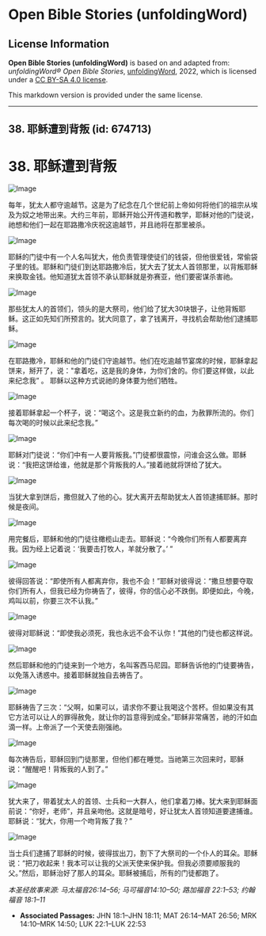 # Open Bible Stories (unfoldingWord)

## License Information

**Open Bible Stories (unfoldingWord)** is based on and adapted from: _unfoldingWord® Open Bible Stories_, [unfoldingWord](https://unfoldingword.org/utw), 2022, which is licensed under a [CC BY-SA 4.0 license](https://creativecommons.org/licenses/by-sa/4.0/legalcode.en).

This markdown version is provided under the same license.



--------------------------------

## 38. 耶稣遭到背叛 (id: 674713)

38\. 耶稣遭到背叛
===========

![Image](https://cdn.door43.org/obs/jpg/360px/obs-en-38-01.jpg?direct&)

每年，犹太人都守逾越节。这是为了纪念在几个世纪前上帝如何将他们的祖宗从埃及为奴之地带出来。大约三年前，耶稣开始公开传道和教学，耶稣对他的门徒说，祂想和他们一起在耶路撒冷庆祝这逾越节，并且祂将在那里被杀。

![Image](https://cdn.door43.org/obs/jpg/360px/obs-en-38-02.jpg?direct&)

耶稣的门徒中有一个人名叫犹大，他负责管理使徒们的钱袋，但他很爱钱，常偷袋子里的钱。耶稣和门徒们到达耶路撒冷后，犹大去了犹太人首领那里，以背叛耶稣来换取金钱。他知道犹太首领不承认耶稣就是弥赛亚，他们要密谋杀害祂。

![Image](https://cdn.door43.org/obs/jpg/360px/obs-en-38-03.jpg?direct&)

那些犹太人的首领们，领头的是大祭司，他们给了犹大30块银子，让他背叛耶稣。这正如先知们所预言的。犹大同意了，拿了钱离开，寻找机会帮助他们逮捕耶稣。

![Image](https://cdn.door43.org/obs/jpg/360px/obs-en-38-04.jpg?direct&)

在耶路撒冷，耶稣和他的门徒们守逾越节。他们在吃逾越节宴席的时候，耶稣拿起饼来，掰开了，说："拿着吃，这是我的身体，为你们舍的。你们要这样做，以此来纪念我” 。 耶稣以这种方式说祂的身体要为他们牺牲。

![Image](https://cdn.door43.org/obs/jpg/360px/obs-en-38-05.jpg?direct&)

接着耶稣拿起一个杯子，说：“喝这个。这是我立新约的血，为赦罪所流的。你们每次喝的时候以此来纪念我。”

![Image](https://cdn.door43.org/obs/jpg/360px/obs-en-38-06.jpg?direct&)

耶稣对门徒说：“你们中有一人要背叛我。”门徒都很震惊，问谁会这么做。耶稣说：“我把这饼给谁，他就是那个背叛我的人。”接着祂就将饼给了犹大。

![Image](https://cdn.door43.org/obs/jpg/360px/obs-en-38-07.jpg?direct&)

当犹大拿到饼后，撒但就入了他的心。犹大离开去帮助犹太人首领逮捕耶稣。那时候是夜间。

![Image](https://cdn.door43.org/obs/jpg/360px/obs-en-38-08.jpg?direct&)

用完餐后，耶稣和他的门徒往橄榄山走去。耶稣说：“今晚你们所有人都要离弃我。因为经上记着说：‘我要击打牧人，羊就分散了。’ ”

![Image](https://cdn.door43.org/obs/jpg/360px/obs-en-38-09.jpg?direct&)

彼得回答说：“即使所有人都离弃你，我也不会！”耶稣对彼得说：“撒旦想要夺取你们所有人，但我已经为你祷告了，彼得，你的信心必不跌倒。即便如此，今晚，鸡叫以前，你要三次不认我。”

![Image](https://cdn.door43.org/obs/jpg/360px/obs-en-38-10.jpg?direct&)

彼得对耶稣说：“即使我必须死，我也永远不会不认你！”其他的门徒也都这样说。

![Image](https://cdn.door43.org/obs/jpg/360px/obs-en-38-11.jpg?direct&)

然后耶稣和他的门徒来到一个地方，名叫客西马尼园。耶稣告诉他的门徒要祷告，以免落入诱惑中。接着耶稣就独自去祷告了。

![Image](https://cdn.door43.org/obs/jpg/360px/obs-en-38-12.jpg?direct&)

耶稣祷告了三次：“父啊，如果可以，请求你不要让我喝这个苦杯。但如果没有其它方法可以让人的罪得赦免，就让你的旨意得到成全。”耶稣非常痛苦，祂的汗如血滴一样。上帝派了一个天使去刚强祂。

![Image](https://cdn.door43.org/obs/jpg/360px/obs-en-38-13.jpg?direct&)

每次祷告后，耶稣回到门徒那里，但他们都在睡觉。当祂第三次回来时，耶稣说：“醒醒吧！背叛我的人到了。”

![Image](https://cdn.door43.org/obs/jpg/360px/obs-en-38-14.jpg?direct&)

犹大来了，带着犹太人的首领、士兵和一大群人，他们拿着刀棒。犹大来到耶稣面前说：“你好，老师”，并且亲吻他。这就是暗号，好让犹太人首领知道要逮捕谁。耶稣说：“犹大，你用一个吻背叛了我？”

![Image](https://cdn.door43.org/obs/jpg/360px/obs-en-38-15.jpg?direct&)

当士兵们逮捕了耶稣的时候，彼得拔出刀，割下了大祭司的一个仆人的耳朵。耶稣说：“把刀收起来！我本可以让我的父派天使来保护我。但我必须要顺服我的父。”然后，耶稣治好了那人的耳朵。耶稣被捕后，所有的门徒都跑了。

*本圣经故事来源: 马太福音26:14–56; 马可福音14:10–50; 路加福音 22:1–53; 约翰福音 18:1–11*

* **Associated Passages:** JHN 18:1–JHN 18:11; MAT 26:14–MAT 26:56; MRK 14:10–MRK 14:50; LUK 22:1–LUK 22:53


